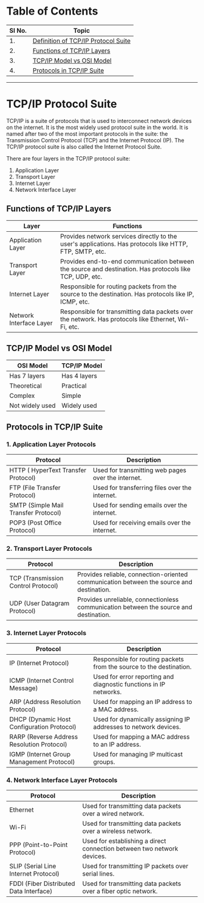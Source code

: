 # Table of Contents

| Sl No. | Topic                                                                      |
| ------ | -------------------------------------------------------------------------- |
| 1.     | [Definition of TCP/IP Protocol Suite](#definition-of-tcpip-protocol-suite) |
| 2.     | [Functions of TCP/IP Layers](#functions-of-tcpip-layers)                   |
| 3.     | [TCP/IP Model vs OSI Model](#tcpip-model-vs-osi-model)                     |
| 4.     | [Protocols in TCP/IP Suite](#protocols-in-tcpip-suite)                     |

---

# TCP/IP Protocol Suite

TCP/IP is a suite of protocols that is used to interconnect network devices on the internet. It is the most widely used protocol suite in the world. It is named after two of the most important protocols in the suite: the Transmission Control Protocol (TCP) and the Internet Protocol (IP). The TCP/IP protocol suite is also called the Internet Protocol Suite.

There are four layers in the TCP/IP protocol suite:

1. Application Layer
2. Transport Layer
3. Internet Layer
4. Network Interface Layer

## Functions of TCP/IP Layers

| Layer                   | Functions                                                                                               |
| ----------------------- | ------------------------------------------------------------------------------------------------------- |
| Application Layer       | Provides network services directly to the user's applications. Has protocols like HTTP, FTP, SMTP, etc. |
| Transport Layer         | Provides end-to-end communication between the source and destination. Has protocols like TCP, UDP, etc. |
| Internet Layer          | Responsible for routing packets from the source to the destination. Has protocols like IP, ICMP, etc.   |
| Network Interface Layer | Responsible for transmitting data packets over the network. Has protocols like Ethernet, Wi-Fi, etc.    |

## TCP/IP Model vs OSI Model

| OSI Model       | TCP/IP Model |
| --------------- | ------------ |
| Has 7 layers    | Has 4 layers |
| Theoretical     | Practical    |
| Complex         | Simple       |
| Not widely used | Widely used  |

## Protocols in TCP/IP Suite

### 1. Application Layer Protocols

| Protocol                             | Description                                        |
| ------------------------------------ | -------------------------------------------------- |
| HTTP ( HyperText Transfer Protocol)  | Used for transmitting web pages over the internet. |
| FTP (File Transfer Protocol)         | Used for transferring files over the internet.     |
| SMTP (Simple Mail Transfer Protocol) | Used for sending emails over the internet.         |
| POP3 (Post Office Protocol)          | Used for receiving emails over the internet.       |

### 2. Transport Layer Protocols

| Protocol                            | Description                                                                              |
| ----------------------------------- | ---------------------------------------------------------------------------------------- |
| TCP (Transmission Control Protocol) | Provides reliable, connection-oriented communication between the source and destination. |
| UDP (User Datagram Protocol)        | Provides unreliable, connectionless communication between the source and destination.    |

### 3. Internet Layer Protocols

| Protocol                                   | Description                                                         |
| ------------------------------------------ | ------------------------------------------------------------------- |
| IP (Internet Protocol)                     | Responsible for routing packets from the source to the destination. |
| ICMP (Internet Control Message)            | Used for error reporting and diagnostic functions in IP networks.   |
| ARP (Address Resolution Protocol)          | Used for mapping an IP address to a MAC address.                    |
| DHCP (Dynamic Host Configuration Protocol) | Used for dynamically assigning IP addresses to network devices.     |
| RARP (Reverse Address Resolution Protocol) | Used for mapping a MAC address to an IP address.                    |
| IGMP (Internet Group Management Protocol)  | Used for managing IP multicast groups.                              |

### 4. Network Interface Layer Protocols

| Protocol                                | Description                                                            |
| --------------------------------------- | ---------------------------------------------------------------------- |
| Ethernet                                | Used for transmitting data packets over a wired network.               |
| Wi-Fi                                   | Used for transmitting data packets over a wireless network.            |
| PPP (Point-to-Point Protocol)           | Used for establishing a direct connection between two network devices. |
| SLIP (Serial Line Internet Protocol)    | Used for transmitting IP packets over serial lines.                    |
| FDDI (Fiber Distributed Data Interface) | Used for transmitting data packets over a fiber optic network.         |
